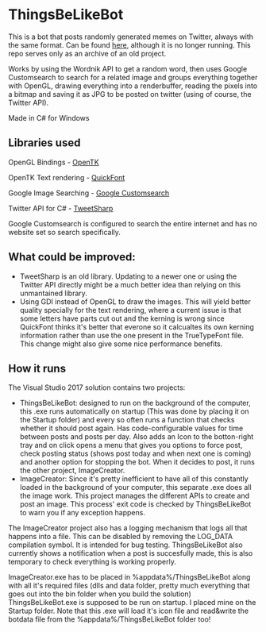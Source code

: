 # ThingsBeLikeBot

This is a bot that posts randomly generated memes on Twitter, always with the same format. Can be found [here](https://twitter.com/ThingsBeLikeBot), although it is no longer running. This repo serves only as an archive of an old project.

Works by using the Wordnik API to get a random word, then uses Google Customsearch to search for a related image and groups everything together with OpenGL, drawing everything into a renderbuffer, reading the pixels into a bitmap and saving it as JPG to be posted on twitter (using of course, the Twitter API).

Made in C# for Windows

## Libraries used
OpenGL Bindings - [OpenTK](https://github.com/opentk/opentk)

OpenTK Text rendering - [QuickFont](https://github.com/opcon/QuickFont)

Google Image Searching - [Google Customsearch](https://developers.google.com/custom-search/)

Twitter API for C# - [TweetSharp](https://www.nuget.org/packages/TweetSharp/)

Google Customsearch is configured to search the entire internet and has no website set so search specifically.

## What could be improved:
* TweetSharp is an old library. Updating to a newer one or using the Twitter API directly might be a much better idea than relying on this unmantained library.
* Using GDI instead of OpenGL to draw the images. This will yield better quality specially for the text rendering, where a current issue is that some letters have parts cut out and the kerning is wrong since QuickFont thinks it's better that everone so it calcualtes its own kerning information rather than use the one present in the TrueTypeFont file. This change might also give some nice performance benefits.

## How it runs
The Visual Studio 2017 solution contains two projects:
* ThingsBeLikeBot: designed to run on the background of the computer, this .exe runs automatically on startup (This was done by placing it on the Startup folder) and every so often runs a function that checks whether it should post again. Has code-configurable values for time between posts and posts per day. Also adds an Icon to the botton-right tray and on click opens a menu that gives you options to force post, check posting status (shows post today and when next one is coming) and another option for stopping the bot. When it decides to post, it runs the other project, ImageCreator.
* ImageCreator: Since it's pretty inefficient to have all of this constantly loaded in the background of your computer, this separate .exe does all the image work. This project manages the different APIs to create and post an image. This process' exit code is checked by ThingsBeLikeBot to warn you if any exception happens.

The ImageCreator project also has a logging mechanism that logs all that happens into a file. This can be disabled by removing the LOG_DATA compilation symbol. It is intended for bug testing.
ThingsBeLikeBot also currently shows a notification when a post is succesfully made, this is also temporary to check everything is working properly.

ImageCreator.exe has to be placed in %appdata%/ThingsBeLikeBot along with all it's required files (dlls and data folder, pretty much everything that goes out into the bin folder when you build the solution)
ThingsBeLikeBot.exe is supposed to be run on startup. I placed mine on the Startup folder. Note that this .exe will load it's icon file and read&write the botdata file from the %appdata%/ThingsBeLikeBot folder too!
